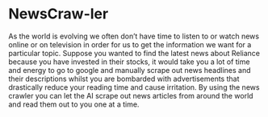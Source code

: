 # NewsCraw-ler
As the world is evolving we often don’t have time to listen to or watch news online or on television in order for us to get the information we want for a particular topic. Suppose you wanted to find the latest news about Reliance because you have invested in their stocks, it would take you a lot of time and energy to go to google and manually scrape out news headlines and their descriptions whilst you are bombarded with advertisements that drastically reduce your reading time and cause irritation. By using the news crawler you can let the AI scrape out news articles from around the world and read them out to you one at a time.
